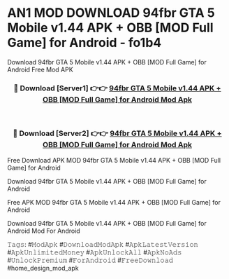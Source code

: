 # AN1 MOD DOWNLOAD 94fbr GTA 5 Mobile v1.44 APK + OBB [MOD Full Game] for Android - fo1b4
Download 94fbr GTA 5 Mobile v1.44 APK + OBB [MOD Full Game] for Android Free Mod APK

<div align="center">
<h3>🔴 Download [Server1] 👉👉 <a href="https://apk-comot.site?title=94fbr_GTA_5_Mobile_v1.44_APK_+_OBB_[MOD_Full_Game]_for_Android">94fbr GTA 5 Mobile v1.44 APK + OBB [MOD Full Game] for Android Mod Apk</a></h3><br>

<h3>🔴 Download [Server2] 👉👉 <a href="https://apk-comot.site?title=94fbr_GTA_5_Mobile_v1.44_APK_+_OBB_[MOD_Full_Game]_for_Android">94fbr GTA 5 Mobile v1.44 APK + OBB [MOD Full Game] for Android Mod Apk</a></h3>
</div>


Free Download APK MOD 94fbr GTA 5 Mobile v1.44 APK + OBB [MOD Full Game] for Android

Download 94fbr GTA 5 Mobile v1.44 APK + OBB [MOD Full Game] for Android 

Free APK MOD 94fbr GTA 5 Mobile v1.44 APK + OBB [MOD Full Game] for Android 

Download 94fbr GTA 5 Mobile v1.44 APK + OBB [MOD Full Game] for Android Mod For Android

𝚃𝚊𝚐𝚜: #𝙼𝚘𝚍𝙰𝚙𝚔 #𝙳𝚘𝚠𝚗𝚕𝚘𝚊𝚍𝙼𝚘𝚍𝙰𝚙𝚔 #𝙰𝚙𝚔𝙻𝚊𝚝𝚎𝚜𝚝𝚅𝚎𝚛𝚜𝚒𝚘𝚗 #𝙰𝚙𝚔𝚄𝚗𝚕𝚒𝚖𝚒𝚝𝚎𝚍𝙼𝚘𝚗𝚎𝚢 #𝙰𝚙𝚔𝚄𝚗𝚕𝚘𝚌𝚔𝙰𝚕𝚕 #𝙰𝚙𝚔𝙽𝚘𝙰𝚍𝚜 #𝚄𝚗𝚕𝚘𝚌𝚔𝙿𝚛𝚎𝚖𝚒𝚞𝚖 #𝙵𝚘𝚛𝙰𝚗𝚍𝚛𝚘𝚒𝚍 #𝙵𝚛𝚎𝚎𝙳𝚘𝚠𝚗𝚕𝚘𝚊𝚍 #home_design_mod_apk